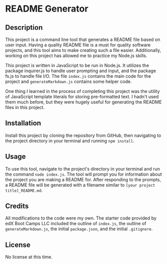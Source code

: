 # README Generator

## Description

This project is a command line tool that generates a README file based on user input. Having a quality README file is a must for quality software projects, and this tool aims to make creating such a file easier. Additionally, working on this project has allowed me to practice my Node.js skills. 

This project is written in JavaScript to be run in Node.js. It utilizes the package inquirer.js to handle user prompting and input, and the package fs.js to handle file I/O. The file `index.js` contains the main code for the project and `generateMarkdown.js` contains some helper code.

One thing I learned in the process of completing this project was the utility of JavaScript template literals for storing pre-formatted text. I hadn't used them much before, but they were hugely useful for generating the README files in this project.

## Installation

Install this project by cloning the repository from GitHub, then navigating to the project directory in your terminal and running `npm install`.

## Usage

To use this tool, navigate to the project's directory in your terminal and run the command `node index.js`. The tool will prompt you for information about the project you are making a README for. After responding to the prompts, a README file will be generated with a filename similar to `[your project title]_README.md`.

## Credits

All modifications to the code were my own. The starter code provided by edX Boot Camps LLC included the outline of `index.js`, the outline of `generateMarkdown.js`, the initial `package.json`, and the initial `.gitignore`. 

## License

No license at this time.
